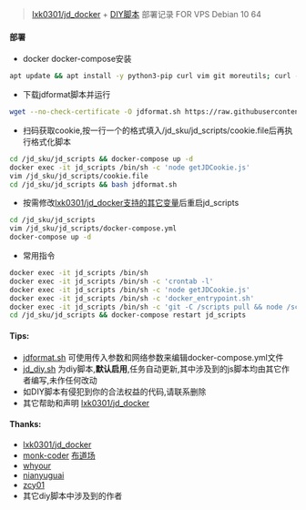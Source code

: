 > [lxk0301/jd_docker](https://gitee.com/lxk0301/jd_docker) + [DIY脚本](https://raw.githubusercontent.com/mixool/jd_sku/main/jd_diy.sh) 部署记录 FOR VPS Debian 10 64
#### 部署
* docker docker-compose安装
```bash
apt update && apt install -y python3-pip curl vim git moreutils; curl -sSL get.docker.com | sh; pip3 install --upgrade pip; pip install docker-compose
```
* 下载jdformat脚本并运行
```bash
wget --no-check-certificate -O jdformat.sh https://raw.githubusercontent.com/mixool/jd_sku/main/jdformat.sh && chmod +x jdformat.sh && bash jdformat.sh
```
* 扫码获取cookie,按一行一个的格式填入/jd_sku/jd_scripts/cookie.file后再执行格式化脚本
```bash
cd /jd_sku/jd_scripts && docker-compose up -d
docker exec -it jd_scripts /bin/sh -c 'node getJDCookie.js'
vim /jd_sku/jd_scripts/cookie.file
cd /jd_sku/jd_scripts && bash jdformat.sh
```
* 按需修改[lxk0301/jd_docker支持的其它变量](https://gitee.com/lxk0301/jd_docker/blob/master/githubAction.md)后重启jd_scripts
```bash
cd /jd_sku/jd_scripts
vim /jd_sku/jd_scripts/docker-compose.yml
docker-compose up -d
```
* 常用指令
```bash
docker exec -it jd_scripts /bin/sh
docker exec -it jd_scripts /bin/sh -c 'crontab -l'
docker exec -it jd_scripts /bin/sh -c 'node getJDCookie.js'
docker exec -it jd_scripts /bin/sh -c 'docker_entrypoint.sh'
docker exec -it jd_scripts /bin/sh -c 'git -C /scripts pull && node /scripts/jd_bean_change.js'
cd /jd_sku/jd_scripts && docker-compose restart jd_scripts
```
  
#### Tips:
* [jdformat.sh](https://raw.githubusercontent.com/mixool/jd_sku/main/jdformat.sh) 可使用传入参数和网络参数来编辑docker-compose.yml文件
* [jd_diy.sh](https://raw.githubusercontent.com/mixool/jd_sku/main/jd_diy.sh) 为diy脚本,**默认启用**,任务自动更新,其中涉及到的js脚本均由其它作者编写,未作任何改动
* 如DIY脚本有侵犯到你的合法权益的代码,请联系删除
* 其它帮助和声明 [lxk0301/jd_docker](https://gitee.com/lxk0301/jd_docker)
  
#### Thanks:
* [lxk0301/jd_docker](https://gitee.com/lxk0301/jd_docker)
* [monk-coder](https://github.com/monk-coder) [布道场](https://t.me/monk_dust_channel)
* [whyour](https://github.com/whyour/hundun/tree/master/quanx)
* [nianyuguai](https://github.com/nianyuguai/longzhuzhu.git)
* [zcy01](https://github.com/ZCY01/daily_scripts/tree/main/jd)
* 其它diy脚本中涉及到的作者
